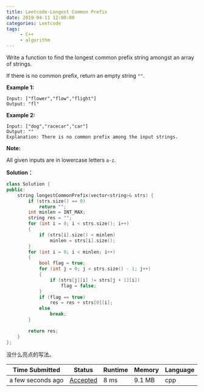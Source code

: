 ```yaml
---
title: Leetcode-Longest Common Prefix
date: 2019-04-11 12:00:00
categories: Leetcode
tags:
     - C++
     - algorithm
---
```


Write a function to find the longest common prefix string amongst an array of strings.

If there is no common prefix, return an empty string `""`.

<!-- more -->

**Example 1:**

```
Input: ["flower","flow","flight"]
Output: "fl"
```

**Example 2:**

```
Input: ["dog","racecar","car"]
Output: ""
Explanation: There is no common prefix among the input strings.
```

**Note:**

All given inputs are in lowercase letters `a-z`.

**Solution：**

```C++
class Solution {
public:
    string longestCommonPrefix(vector<string>& strs) {
        if (strs.size() == 0)
            return "";
        int minlen = INT_MAX;
        string res = "";
        for (int i = 0; i < strs.size(); i++)
        {
            if (strs[i].size() < minlen)
                minlen = strs[i].size();
        }
        for (int i = 0; i < minlen; i++)
        {
            bool flag = true;
            for (int j = 0; j < strs.size() - 1; j++)
            {
                if (strs[j][i] != strs[j + 1][i])
                    flag = false;
            }
            if (flag == true)
                res = res + strs[0][i];
            else
                break;
        }
        
        return res;
    }
};
```

没什么亮点的写法。

| Time Submitted    | Status                                                       | Runtime | Memory | Language |
| ----------------- | ------------------------------------------------------------ | ------- | ------ | -------- |
| a few seconds ago | [Accepted](https://leetcode.com/submissions/detail/218924015/) | 8 ms    | 9.1 MB | cpp      |

